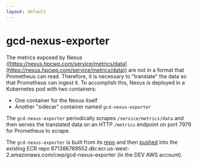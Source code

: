 ```yaml
---
layout: default
---
```

gcd-nexus-exporter
========================

The metrics exposed by Nexus ([https://nexus.hpcwp.com/service/metrics/data](https://nexus.hpcwp.com/service/metrics/data)) are not in a format that Prometheus can read. Therefore, it is necessary to "translate" the data so that Prometheus can ingest it. To accomplish this, Nexus is deployed in a Kubernetes pod with two containers:

* One container for the Nexus itself
* Another "sidecar" container named `gcd-nexus-exporter`

The `gcd-nexus-exporter` periodically scrapes `/service/metrics/data` and then serves the translated data on an HTTP `/metrics` endpoint on port 7979 for Prometheus to scrape.

The `gcd-nexus-exporter` is built from its [repo](https://github.azc.ext.hp.com/cwp/gcd-nexus-exporter) and then [pushed](https://github.azc.ext.hp.com/cwp/gcd-quantum/blob/master/docs/playbooks/ECR/index.md#test-push) into the existing ECR repo 871386769552.dkr.ecr.us-west-2.amazonaws.com/cwp/gcd-nexus-exporter (in the DEV AWS account).
